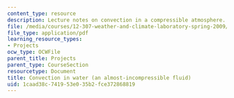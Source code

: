 ```yaml
---
content_type: resource
description: Lecture notes on convection in a compressible atmosphere.
file: /media/courses/12-307-weather-and-climate-laboratory-spring-2009/1caad38c741953e035b2fce372868819_convecton_n_watr.pdf
file_type: application/pdf
learning_resource_types:
- Projects
ocw_type: OCWFile
parent_title: Projects
parent_type: CourseSection
resourcetype: Document
title: Convection in water (an almost-incompressible fluid)
uid: 1caad38c-7419-53e0-35b2-fce372868819
---
```

